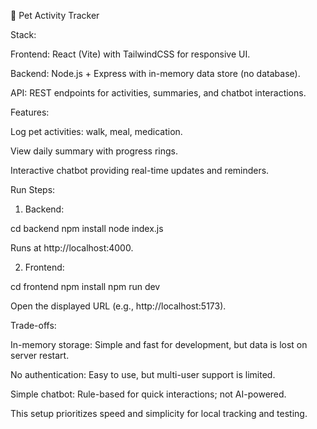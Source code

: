 🐾 Pet Activity Tracker

Stack:

Frontend: React (Vite) with TailwindCSS for responsive UI.

Backend: Node.js + Express with in-memory data store (no database).

API: REST endpoints for activities, summaries, and chatbot interactions.


Features:

Log pet activities: walk, meal, medication.

View daily summary with progress rings.

Interactive chatbot providing real-time updates and reminders.


Run Steps:

1. Backend:

cd backend
npm install
node index.js

Runs at http://localhost:4000.


2. Frontend:

cd frontend
npm install
npm run dev

Open the displayed URL (e.g., http://localhost:5173).



Trade-offs:

In-memory storage: Simple and fast for development, but data is lost on server restart.

No authentication: Easy to use, but multi-user support is limited.

Simple chatbot: Rule-based for quick interactions; not AI-powered.


This setup prioritizes speed and simplicity for local tracking and testing.
